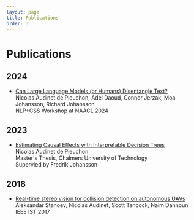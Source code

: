```yaml
---
layout: page
title: Publications
order: 3
---
```


# Publications

## 2024

- [Can Large Language Models (or Humans) Disentangle Text?](https://aclanthology.org/2024.nlpcss-1.5/)  
Nicolas Audinet de Pieuchon, Adel Daoud, Connor Jerzak, Moa Johansson, Richard Johansson  
NLP+CSS Workshop at NAACL 2024

## 2023

- [Estimating Causal Effects with Interpretable Decision Trees](https://odr.chalmers.se/server/api/core/bitstreams/9a33b954-20b0-4b44-b20a-bfd54623499d/content)  
Nicolas Audinet de Pieuchon  
Master's Thesis, Chalmers University of Technology  
Supervied by Fredrik Johansson

## 2018

- [Real-time stereo vision for collision detection on autonomous UAVs](https://research-information.bris.ac.uk/en/publications/real-time-stereo-vision-for-collision-detection-on-autonomous-uav)  
Aleksandar Stanoev, Nicolas Audinet, Scott Tancock, Naim Dahnoun  
IEEE IST 2017
